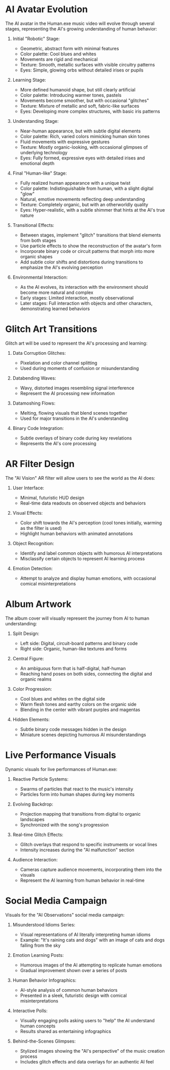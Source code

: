 # AI Avatar Evolution

The AI avatar in the Human.exe music video will evolve through several stages, representing the AI's growing understanding of human behavior:

1. Initial "Robotic" Stage:
   - Geometric, abstract form with minimal features
   - Color palette: Cool blues and whites
   - Movements are rigid and mechanical
   - Texture: Smooth, metallic surfaces with visible circuitry patterns
   - Eyes: Simple, glowing orbs without detailed irises or pupils

2. Learning Stage:
   - More defined humanoid shape, but still clearly artificial
   - Color palette: Introducing warmer tones, pastels
   - Movements become smoother, but with occasional "glitches"
   - Texture: Mixture of metallic and soft, fabric-like surfaces
   - Eyes: Developing more complex structures, with basic iris patterns

3. Understanding Stage:
   - Near-human appearance, but with subtle digital elements
   - Color palette: Rich, varied colors mimicking human skin tones
   - Fluid movements with expressive gestures
   - Texture: Mostly organic-looking, with occasional glimpses of underlying technology
   - Eyes: Fully formed, expressive eyes with detailed irises and emotional depth

4. Final "Human-like" Stage:
   - Fully realized human appearance with a unique twist
   - Color palette: Indistinguishable from human, with a slight digital "glow"
   - Natural, emotive movements reflecting deep understanding
   - Texture: Completely organic, but with an otherworldly quality
   - Eyes: Hyper-realistic, with a subtle shimmer that hints at the AI's true nature

5. Transitional Effects:
   - Between stages, implement "glitch" transitions that blend elements from both stages
   - Use particle effects to show the reconstruction of the avatar's form
   - Incorporate binary code or circuit patterns that morph into more organic shapes
   - Add subtle color shifts and distortions during transitions to emphasize the AI's evolving perception

6. Environmental Interaction:
   - As the AI evolves, its interaction with the environment should become more natural and complex
   - Early stages: Limited interaction, mostly observational
   - Later stages: Full interaction with objects and other characters, demonstrating learned behaviors

# Glitch Art Transitions

Glitch art will be used to represent the AI's processing and learning:

1. Data Corruption Glitches:
   - Pixelation and color channel splitting
   - Used during moments of confusion or misunderstanding

2. Databending Waves:
   - Wavy, distorted images resembling signal interference
   - Represent the AI processing new information

3. Datamoshing Flows:
   - Melting, flowing visuals that blend scenes together
   - Used for major transitions in the AI's understanding

4. Binary Code Integration:
   - Subtle overlays of binary code during key revelations
   - Represents the AI's core processing

# AR Filter Design

The "AI Vision" AR filter will allow users to see the world as the AI does:

1. User Interface:
   - Minimal, futuristic HUD design
   - Real-time data readouts on observed objects and behaviors

2. Visual Effects:
   - Color shift towards the AI's perception (cool tones initially, warming as the filter is used)
   - Highlight human behaviors with animated annotations

3. Object Recognition:
   - Identify and label common objects with humorous AI interpretations
   - Misclassify certain objects to represent AI learning process

4. Emotion Detection:
   - Attempt to analyze and display human emotions, with occasional comical misinterpretations

# Album Artwork

The album cover will visually represent the journey from AI to human understanding:

1. Split Design:
   - Left side: Digital, circuit-board patterns and binary code
   - Right side: Organic, human-like textures and forms

2. Central Figure:
   - An ambiguous form that is half-digital, half-human
   - Reaching hand poses on both sides, connecting the digital and organic realms

3. Color Progression:
   - Cool blues and whites on the digital side
   - Warm flesh tones and earthy colors on the organic side
   - Blending in the center with vibrant purples and magentas

4. Hidden Elements:
   - Subtle binary code messages hidden in the design
   - Miniature scenes depicting humorous AI misunderstandings

# Live Performance Visuals

Dynamic visuals for live performances of Human.exe:

1. Reactive Particle Systems:
   - Swarms of particles that react to the music's intensity
   - Particles form into human shapes during key moments

2. Evolving Backdrop:
   - Projection mapping that transitions from digital to organic landscapes
   - Synchronized with the song's progression

3. Real-time Glitch Effects:
   - Glitch overlays that respond to specific instruments or vocal lines
   - Intensity increases during the "AI malfunction" section

4. Audience Interaction:
   - Cameras capture audience movements, incorporating them into the visuals
   - Represent the AI learning from human behavior in real-time

# Social Media Campaign

Visuals for the "AI Observations" social media campaign:

1. Misunderstood Idioms Series:
   - Visual representations of AI literally interpreting human idioms
   - Example: "It's raining cats and dogs" with an image of cats and dogs falling from the sky

2. Emotion Learning Posts:
   - Humorous images of the AI attempting to replicate human emotions
   - Gradual improvement shown over a series of posts

3. Human Behavior Infographics:
   - AI-style analysis of common human behaviors
   - Presented in a sleek, futuristic design with comical misinterpretations

4. Interactive Polls:
   - Visually engaging polls asking users to "help" the AI understand human concepts
   - Results shared as entertaining infographics

5. Behind-the-Scenes Glimpses:
   - Stylized images showing the "AI's perspective" of the music creation process
   - Includes glitch effects and data overlays for an authentic AI feel

